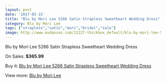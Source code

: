 ```yaml
---
layout: post
date: '2017-03-15'
title: "Blu by Mori Lee 5266 Satin Strapless Sweetheart Wedding Dress"
category: Blu by Mori Lee
tags: ["strapless","satin","mori","bridal","sale"]
image: http://www.eudances.com/12227-thickbox_default/blu-by-mori-lee-5266-satin-strapless-sweetheart-wedding-dress.jpg
---
```

Blu by Mori Lee 5266 Satin Strapless Sweetheart Wedding Dress

On Sales: **$365.99**
<a href="https://www.eudances.com/en/blu-by-mori-lee/3809-blu-by-mori-lee-5266-satin-strapless-sweetheart-wedding-dress.html"><amp-img layout="responsive" width="600" height="600" src="//www.eudances.com/12227-thickbox_default/blu-by-mori-lee-5266-satin-strapless-sweetheart-wedding-dress.jpg" alt="Blu by Mori Lee 5266 Satin Strapless Sweetheart Wedding Dress 0" /></a>
<a href="https://www.eudances.com/en/blu-by-mori-lee/3809-blu-by-mori-lee-5266-satin-strapless-sweetheart-wedding-dress.html"><amp-img layout="responsive" width="600" height="600" src="//www.eudances.com/12232-thickbox_default/blu-by-mori-lee-5266-satin-strapless-sweetheart-wedding-dress.jpg" alt="Blu by Mori Lee 5266 Satin Strapless Sweetheart Wedding Dress 1" /></a>
<a href="https://www.eudances.com/en/blu-by-mori-lee/3809-blu-by-mori-lee-5266-satin-strapless-sweetheart-wedding-dress.html"><amp-img layout="responsive" width="600" height="600" src="//www.eudances.com/12231-thickbox_default/blu-by-mori-lee-5266-satin-strapless-sweetheart-wedding-dress.jpg" alt="Blu by Mori Lee 5266 Satin Strapless Sweetheart Wedding Dress 2" /></a>
<a href="https://www.eudances.com/en/blu-by-mori-lee/3809-blu-by-mori-lee-5266-satin-strapless-sweetheart-wedding-dress.html"><amp-img layout="responsive" width="600" height="600" src="//www.eudances.com/12230-thickbox_default/blu-by-mori-lee-5266-satin-strapless-sweetheart-wedding-dress.jpg" alt="Blu by Mori Lee 5266 Satin Strapless Sweetheart Wedding Dress 3" /></a>
<a href="https://www.eudances.com/en/blu-by-mori-lee/3809-blu-by-mori-lee-5266-satin-strapless-sweetheart-wedding-dress.html"><amp-img layout="responsive" width="600" height="600" src="//www.eudances.com/12229-thickbox_default/blu-by-mori-lee-5266-satin-strapless-sweetheart-wedding-dress.jpg" alt="Blu by Mori Lee 5266 Satin Strapless Sweetheart Wedding Dress 4" /></a>
<a href="https://www.eudances.com/en/blu-by-mori-lee/3809-blu-by-mori-lee-5266-satin-strapless-sweetheart-wedding-dress.html"><amp-img layout="responsive" width="600" height="600" src="//www.eudances.com/12228-thickbox_default/blu-by-mori-lee-5266-satin-strapless-sweetheart-wedding-dress.jpg" alt="Blu by Mori Lee 5266 Satin Strapless Sweetheart Wedding Dress 5" /></a>

Buy it: [Blu by Mori Lee 5266 Satin Strapless Sweetheart Wedding Dress](https://www.eudances.com/en/blu-by-mori-lee/3809-blu-by-mori-lee-5266-satin-strapless-sweetheart-wedding-dress.html "Blu by Mori Lee 5266 Satin Strapless Sweetheart Wedding Dress")

View more: [Blu by Mori Lee](https://www.eudances.com/en/39-blu-by-mori-lee "Blu by Mori Lee")